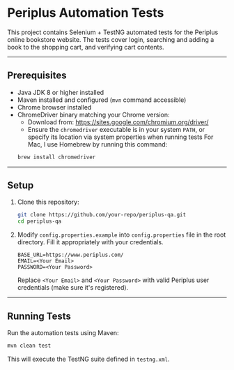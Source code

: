 # Periplus Automation Tests

This project contains Selenium + TestNG automated tests for the Periplus online bookstore website. The tests cover login, searching and adding a book to the shopping cart, and verifying cart contents.

---

## Prerequisites

- Java JDK 8 or higher installed
- Maven installed and configured (`mvn` command accessible)
- Chrome browser installed
- ChromeDriver binary matching your Chrome version:
  - Download from: https://sites.google.com/chromium.org/driver/
  - Ensure the `chromedriver` executable is in your system `PATH`, or specify its location via system properties when running tests
  For Mac, I use Homebrew by running this command:
  ```bash
  brew install chromedriver
  ```

---

## Setup

1. Clone this repository:

    ```bash
    git clone https://github.com/your-repo/periplus-qa.git
    cd periplus-qa
    ```

2. Modify `config.properties.example` into `config.properties` file in the root directory. Fill it appropriately with your credentials.

    ```config.properties
    BASE_URL=https://www.periplus.com/
    EMAIL=<Your Email>
    PASSWORD=<Your Password>
    ```

   Replace `<Your Email>` and `<Your Password>` with valid Periplus user credentials (make sure it's registered).

---

## Running Tests

Run the automation tests using Maven:

```bash
mvn clean test
```

This will execute the TestNG suite defined in `testng.xml`.
